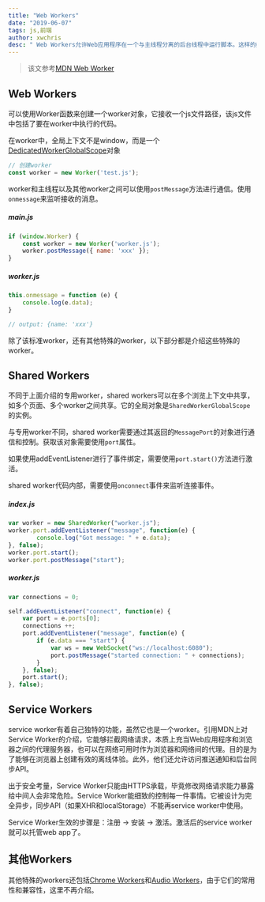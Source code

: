 ```yaml
---
title: "Web Workers"
date: "2019-06-07"
tags: js,前端
author: xwchris
desc: " Web Workers允许Web应用程序在一个与主线程分离的后台线程中运行脚本。这样的好处是，可以让一些费时的任务在worker中处理而不阻塞或放慢主线程"
---
```


> 该文参考[MDN Web Worker](https://developer.mozilla.org/zh-CN/docs/Web/API/Web_Workers_API)

## Web Workers
可以使用Worker函数来创建一个worker对象，它接收一个js文件路径，该js文件中包括了要在worker中执行的代码。

在worker中，全局上下文不是window，而是一个[DedicatedWorkerGlobalScope](https://developer.mozilla.org/zh-CN/docs/Web/API/DedicatedWorkerGlobalScope)对象

```js
// 创建worker
const worker = new Worker('test.js');
```

worker和主线程以及其他worker之间可以使用`postMessage`方法进行通信。使用`onmessage`来监听接收的消息。

##### main.js
```js
if (window.Worker) {
	const worker = new Worker('worker.js');
	worker.postMessage({ name: 'xxx' });
}
```

##### worker.js
```js
this.onmessage = function (e) {
	console.log(e.data);
}

// output: {name: 'xxx'}
```

除了该标准worker，还有其他特殊的worker，以下部分都是介绍这些特殊的worker。

## Shared Workers
不同于上面介绍的专用worker，shared workers可以在多个浏览上下文中共享，如多个页面、多个worker之间共享。它的全局对象是`SharedWorkerGlobalScope`的实例。

与专用worker不同，shared worker需要通过其返回的`MessagePort`的对象进行通信和控制。获取该对象需要使用`port`属性。

如果使用addEventListener进行了事件绑定，需要使用`port.start()`方法进行激活。

shared worker代码内部，需要使用`onconnect`事件来监听连接事件。

##### index.js
```js
var worker = new SharedWorker("worker.js");
worker.port.addEventListener("message", function(e) {
		console.log("Got message: " + e.data);
}, false);
worker.port.start();
worker.port.postMessage("start");
```

##### worker.js
```js
var connections = 0;

self.addEventListener("connect", function(e) {
    var port = e.ports[0];
    connections ++;
    port.addEventListener("message", function(e) {
        if (e.data === "start") {
            var ws = new WebSocket("ws://localhost:6080");
            port.postMessage("started connection: " + connections);
        }
    }, false);
    port.start();
}, false);
```

## Service Workers
service worker有着自己独特的功能，虽然它也是一个worker。引用MDN上对Service Worker的介绍，它能够拦截网络请求，本质上充当Web应用程序和浏览器之间的代理服务器，也可以在网络可用时作为浏览器和网络间的代理。目的是为了能够在浏览器上创建有效的离线体验。此外，他们还允许访问推送通知和后台同步API。

出于安全考量，Service Worker只能由HTTPS承载，毕竟修改网络请求能力暴露给中间人会非常危险。Service Worker能细致的控制每一件事情。它被设计为完全异步，同步API（如果XHR和localStorage）不能再service worker中使用。

Service Worker生效的步骤是：注册 -> 安装 -> 激活。激活后的service worker就可以托管web app了。

## 其他Workers
其他特殊的workers还包括[Chrome Workers](https://developer.mozilla.org/zh-CN/docs/Web/API/ChromeWorker)和[Audio Workers](https://developer.mozilla.org/en-US/docs/Web/API/Web_Audio_API#Audio_Workers)，由于它们的常用性和兼容性，这里不再介绍。
